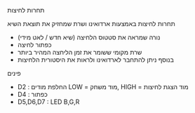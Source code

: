 תחרות לחיצות

תחרות לחיצות באמצעות ארדואינו ושרת שמחזיק את תוצאת השיא 

- נורה שמראה את סטטוס הלחיצה (שיא חדש / לאט מידי)
- כפתור לחיצה
- שרת מקומי ששומר את זמן הליחצה המהיר ביותר
- בנוסף ניתן להתחבר לארדואינו ולראות את היסטורית הלחיצות 

פינים

- D2 : החלפת מודים LOW = מוד משחק, HIGH = מוד הצגת לחיצות
- D4 : כפתור
- D5,D6,D7 : LED B,G,R
